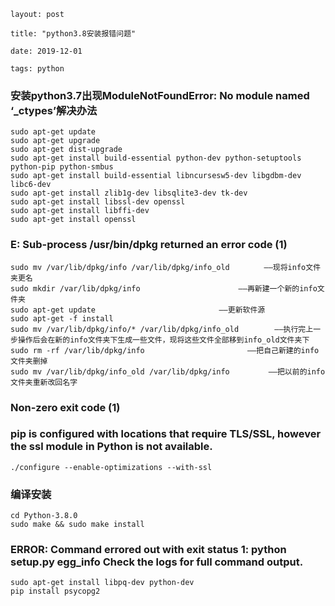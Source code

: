```
layout: post

title: "python3.8安装报错问题"

date: 2019-12-01

tags: python  
```



### 安装python3.7出现ModuleNotFoundError: No module named ‘_ctypes’解决办法

```
sudo apt-get update
sudo apt-get upgrade
sudo apt-get dist-upgrade
sudo apt-get install build-essential python-dev python-setuptools python-pip python-smbus
sudo apt-get install build-essential libncursesw5-dev libgdbm-dev libc6-dev
sudo apt-get install zlib1g-dev libsqlite3-dev tk-dev
sudo apt-get install libssl-dev openssl
sudo apt-get install libffi-dev
sudo apt-get install openssl
```



### E: Sub-process /usr/bin/dpkg returned an error code (1)

```
sudo mv /var/lib/dpkg/info /var/lib/dpkg/info_old 　　　　——现将info文件夹更名
sudo mkdir /var/lib/dpkg/info 　　　　　　　　　　　　 ——再新建一个新的info文件夹
sudo apt-get update　　　　　　　　　　　　　　　　 ——更新软件源
sudo apt-get -f install 
sudo mv /var/lib/dpkg/info/* /var/lib/dpkg/info_old  　　　 ——执行完上一步操作后会在新的info文件夹下生成一些文件，现将这些文件全部移到info_old文件夹下
sudo rm -rf /var/lib/dpkg/info 　　　　　　　　　　　　  ——把自己新建的info文件夹删掉
sudo mv /var/lib/dpkg/info_old /var/lib/dpkg/info 　　　　 ——把以前的info文件夹重新改回名字
```



### Non-zero exit code (1)

### pip is configured with locations that require TLS/SSL, however the ssl module in Python is not available.

```
./configure --enable-optimizations --with-ssl
```



### 编译安装

```
cd Python-3.8.0
sudo make && sudo make install
```



### ERROR: Command errored out with exit status 1: python setup.py egg_info Check the logs for full command output.

```
sudo apt-get install libpq-dev python-dev
pip install psycopg2
```

